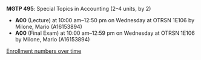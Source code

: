 **MGTP 495**: Special Topics in Accounting (2–4 units, by 2)

- **A00** (Lecture) at 10:00 am–12:50 pm on Wednesday at OTRSN 1E106 by Milone, Mario (A16153894)
- **A00** (Final Exam) at 10:00 am–12:59 pm on Wednesday at OTRSN 1E106 by Milone, Mario (A16153894)

[Enrollment numbers over time](./MGTP495.tsv)
